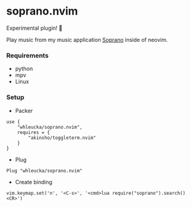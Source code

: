 # soprano.nvim

Experimental plugin! 👷

Play music from my music application <a href='https://github.com/whleucka/soprano.nvim' title='Soprano'>Soprano</a> inside of neovim.


### Requirements
- python
- mpv
- Linux

### Setup
- Packer
```
use {
    "whleucka/soprano.nvim",
    requires = {
        "akinsho/toggleterm.nvim"
    }
}
```

- Plug
```
Plug "whleucka/soprano.nvim"
```

- Create binding
```
vim.keymap.set('n', '<C-s>', '<cmd>lua require("soprano").search()<CR>')
```
